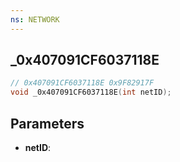 ```yaml
---
ns: NETWORK
---
```

## _0x407091CF6037118E

```c
// 0x407091CF6037118E 0x9F82917F
void _0x407091CF6037118E(int netID);
```


## Parameters
* **netID**: 

